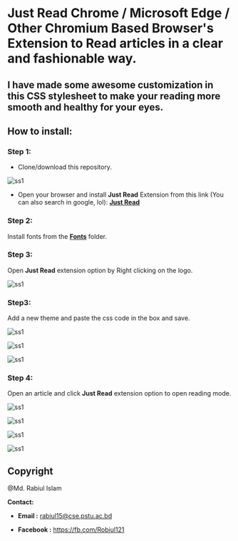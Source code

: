 # Just Read Chrome / Microsoft Edge / Other Chromium Based Browser's Extension to Read articles in a clear and fashionable way.
## I have made some awesome customization in this CSS stylesheet to make your reading more smooth and healthy for your eyes.

## How to install:

### Step 1:
- Clone/download this repository.

![ss1](Screenshots/image6.png)


- Open your browser and install **Just Read** Extension from this link (You can also search in google, lol): **[Just Read](https://chrome.google.com/webstore/detail/just-read/dgmanlpmmkibanfdgjocnabmcaclkmod)**


### Step 2:
Install fonts from the **[Fonts](Fonts/)** folder.


### Step 3:
Open **Just Read** extension option by Right clicking on the logo.

![ss1](Screenshots/image1.png)


### Step3:
Add a new theme and paste the css code in the box and save.


![ss1](Screenshots/image2.png)


![ss1](Screenshots/image3.png)


![ss1](Screenshots/image4.png)


### Step 4:
Open an article and click **Just Read** extension option to open reading mode.

![ss1](Screenshots/image5.png)


![ss1](Screenshots/image7.png)


![ss1](Screenshots/image8.png)


![ss1](Screenshots/image9.png)


## Copyright

@Md. Rabiul Islam

**Contact:**

- **Email :** <rabiul15@cse.pstu.ac.bd>

- **Facebook :** <https://fb.com/Robiul121>
